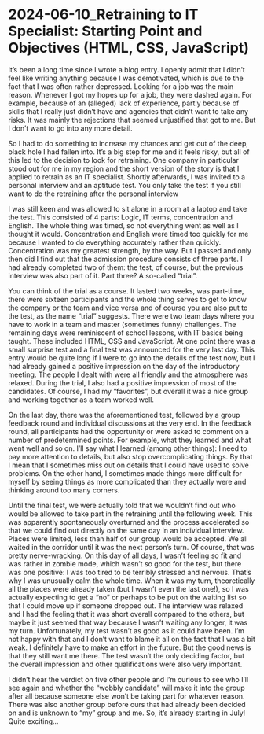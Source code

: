 # 2024-06-10_Retraining to IT Specialist: Starting Point and Objectives (HTML, CSS, JavaScript)

It’s been a long time since I wrote a blog entry. I openly admit that I didn’t feel like writing anything because I was demotivated, which is due to the fact that I was often rather depressed. Looking for a job was the main reason. Whenever I got my hopes up for a job, they were dashed again. For example, because of an (alleged) lack of experience, partly because of skills that I really just didn’t have and agencies that didn’t want to take any risks. It was mainly the rejections that seemed unjustified that got to me. But I don’t want to go into any more detail.

So I had to do something to increase my chances and get out of the deep, black hole I had fallen into. It’s a big step for me and it feels risky, but all of this led to the decision to look for retraining. One company in particular stood out for me in my region and the short version of the story is that I applied to retrain as an IT specialist. Shortly afterwards, I was invited to a personal interview and an aptitude test. You only take the test if you still want to do the retraining after the personal interview 

I was still keen and was allowed to sit alone in a room at a laptop and take the test. This consisted of 4 parts: Logic, IT terms, concentration and English. The whole thing was timed, so not everything went as well as I thought it would. Concentration and English were timed too quickly for me because I wanted to do everything accurately rather than quickly. Concentration was my greatest strength, by the way. But I passed and only then did I find out that the admission procedure consists of three parts. I had already completed two of them: the test, of course, but the previous interview was also part of it. Part three? A so-called “trial”.

You can think of the trial as a course. It lasted two weeks, was part-time, there were sixteen participants and the whole thing serves to get to know the company or the team and vice versa and of course you are also put to the test, as the name “trial” suggests.
There were two team days where you have to work in a team and master (sometimes funny) challenges. The remaining days were reminiscent of school lessons, with IT basics being taught. These included HTML, CSS and JavaScript. At one point there was a small surprise test and a final test was announced for the very last day. This entry would be quite long if I were to go into the details of the test now, but I had already gained a positive impression on the day of the introductory meeting. The people I dealt with were all friendly and the atmosphere was relaxed. During the trial, I also had a positive impression of most of the candidates. Of course, I had my “favorites”, but overall it was a nice group and working together as a team worked well.

On the last day, there was the aforementioned test, followed by a group feedback round and individual discussions at the very end. In the feedback round, all participants had the opportunity or were asked to comment on a number of predetermined points. For example, what they learned and what went well and so on. I’ll say what I learned (among other things): I need to pay more attention to details, but also stop overcomplicating things. By that I mean that I sometimes miss out on details that I could have used to solve problems. On the other hand, I sometimes made things more difficult for myself by seeing things as more complicated than they actually were and thinking around too many corners.

Until the final test, we were actually told that we wouldn’t find out who would be allowed to take part in the retraining until the following week. This was apparently spontaneously overturned and the process accelerated so that we could find out directly on the same day in an individual interview. Places were limited, less than half of our group would be accepted. We all waited in the corridor until it was the next person’s turn. Of course, that was pretty nerve-wracking. On this day of all days, I wasn’t feeling so fit and was rather in zombie mode, which wasn’t so good for the test, but there was one positive: I was too tired to be terribly stressed and nervous. That’s why I was unusually calm the whole time.
When it was my turn, theoretically all the places were already taken (but I wasn’t even the last one!), so I was actually expecting to get a “no” or perhaps to be put on the waiting list so that I could move up if someone dropped out.
The interview was relaxed and I had the feeling that it was short overall compared to the others, but maybe it just seemed that way because I wasn’t waiting any longer, it was my turn.
Unfortunately, my test wasn’t as good as it could have been. I’m not happy with that and I don’t want to blame it all on the fact that I was a bit weak. I definitely have to make an effort in the future. But the good news is that they still want me there. The test wasn’t the only deciding factor, but the overall impression and other qualifications were also very important.

I didn’t hear the verdict on five other people and I’m curious to see who I’ll see again and whether the “wobbly candidate” will make it into the group after all because someone else won’t be taking part for whatever reason. There was also another group before ours that had already been decided on and is unknown to “my” group and me. So, it’s already starting in July! Quite exciting…